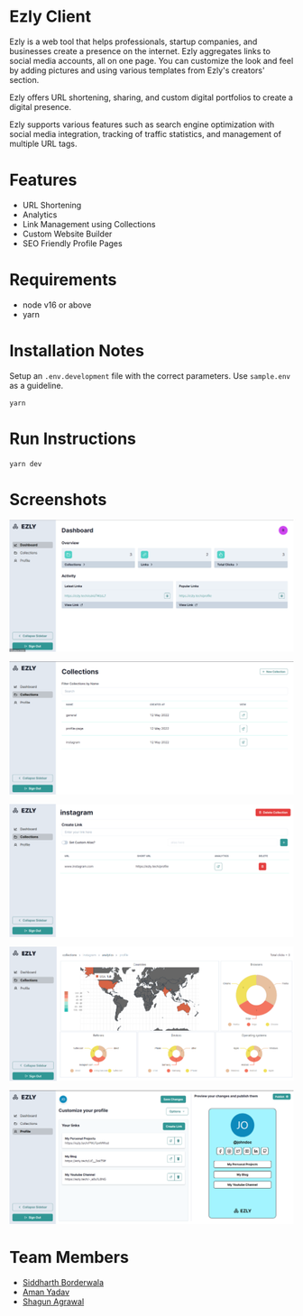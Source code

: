 # Ezly Client

Ezly is a web tool that helps professionals, startup companies, and businesses create a presence on the internet. Ezly aggregates links to social media accounts, all on one page. You can customize the look and feel by adding pictures and using various templates from Ezly's creators' section.

Ezly offers URL shortening, sharing, and custom digital portfolios to create
a digital presence.

Ezly supports various features such as search engine optimization with social media integration, tracking of traffic statistics, and management of multiple URL tags.

# Features

- URL Shortening
- Analytics
- Link Management using Collections
- Custom Website Builder
- SEO Friendly Profile Pages

# Requirements

- node v16 or above
- yarn

# Installation Notes

Setup an `.env.development` file with the correct parameters. Use `sample.env` as a guideline.

```
yarn
```

# Run Instructions

```
yarn dev
```

# Screenshots

![screenshot](screenshots/img1.png)

![screenshot](screenshots/img2.png)

![screenshot](screenshots/img4.png)

![screenshot](screenshots/img3.png)

![screenshot](screenshots/img5.png)

# Team Members

- [Siddharth Borderwala](https://github.com/siddharthborderwala)
- [Aman Yadav](https://github.com/yadav-aman)
- [Shagun Agrawal](https://github.com/standmarsh)
